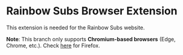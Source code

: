 # Rainbow Subs Browser Extension
This extension is needed for the Rainbow Subs website. 

**Note**: This branch only supports **Chromium-based browsers** (Edge, Chrome, etc.). 
Check [here](https://github.com/Rainbow-Subs/extension/tree/firefox) for Firefox.